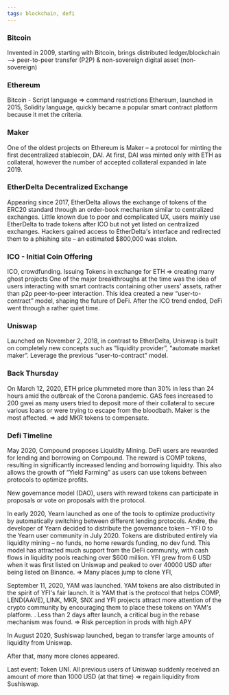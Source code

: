 ```yaml
---
tags: blockchain, defi
---
```


### Bitcoin

Invented in 2009, starting with Bitcoin, brings distributed ledger/blockchain --> peer-to-peer transfer (P2P) & non-sovereign digital asset (non-sovereign)

### Ethereum

Bitcoin - Script language => command restrictions Ethereum, launched in 2015, Solidity language, quickly became a popular smart contract platform because it met the criteria.

### Maker

One of the oldest projects on Ethereum is Maker – a protocol for minting the first decentralized stablecoin, DAI. At first, DAI was minted only with ETH as collateral, however the number of accepted collateral expanded in late 2019.

### EtherDelta Decentralized Exchange

Appearing since 2017, EtherDelta allows the exchange of tokens of the ERC20 standard through an order-book mechanism similar to centralized exchanges. Little known due to poor and complicated UX, users mainly use EtherDelta to trade tokens after ICO but not yet listed on centralized exchanges. Hackers gained access to EtherDelta's interface and redirected them to a phishing site – an estimated $800,000 was stolen.

### ICO - Initial Coin Offering

ICO, crowdfunding. Issuing Tokens in exchange for ETH => creating many ghost projects One of the major breakthroughs at the time was the idea of ​​users interacting with smart contracts containing other users' assets, rather than p2p peer-to-peer interaction. This idea created a new “user-to-contract” model, shaping the future of DeFi. After the ICO trend ended, DeFi went through a rather quiet time.

### Uniswap

Launched on November 2, 2018, in contrast to EtherDelta, Uniswap is built on completely new concepts such as “liquidity provider”, “automate market maker”. Leverage the previous “user-to-contract” model.

### Back Thursday

On March 12, 2020, ETH price plummeted more than 30% in less than 24 hours amid the outbreak of the Corona pandemic. GAS fees increased to 200 gwei as many users tried to deposit more of their collateral to secure various loans or were trying to escape from the bloodbath. Maker is the most affected. => add MKR tokens to compensate.

### Defi Timeline

May 2020, Compound proposes Liquidity Mining. DeFi users are rewarded for lending and borrowing on Compound. The reward is COMP tokens, resulting in significantly increased lending and borrowing liquidity. This also allows the growth of “Yield Farming” as users can use tokens between protocols to optimize profits.

New governance model (DAO), users with reward tokens can participate in proposals or vote on proposals with the protocol.

In early 2020, Yearn launched as one of the tools to optimize productivity by automatically switching between different lending protocols. Andre, the developer of Yearn decided to distribute the governance token – YFI 0 to the Yearn user community in July 2020. Tokens are distributed entirely via liquidity mining – no funds, no home rewards funding, no dev fund. This model has attracted much support from the DeFi community, with cash flows in liquidity pools reaching over $600 million. YFI grew from 6 USD when it was first listed on Uniswap and peaked to over 40000 USD after being listed on Binance. => Many places jump to clone YFI,

September 11, 2020, YAM was launched. YAM tokens are also distributed in the spirit of YFI's fair launch. It is YAM that is the protocol that helps COMP, LEND(AAVE), LINK, MKR, SNX and YFI projects attract more attention of the crypto community by encouraging them to place these tokens on YAM's platform. . Less than 2 days after launch, a critical bug in the rebase mechanism was found. => Risk perception in prods with high APY

In August 2020, Sushiswap launched, began to transfer large amounts of liquidity from Uniswap.

After that, many more clones appeared.

Last event: Token UNI. All previous users of Uniswap suddenly received an amount of more than 1000 USD (at that time) => regain liquidity from Sushiswap.
